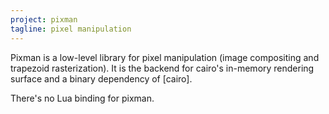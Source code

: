```yaml
---
project: pixman
tagline: pixel manipulation
---
```


Pixman is a low-level library for pixel manipulation (image compositing
and trapezoid rasterization). It is the backend for cairo's in-memory
rendering surface and a binary dependency of [cairo].

There's no Lua binding for pixman.
